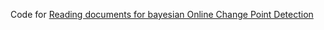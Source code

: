 Code for [Reading documents for bayesian Online Change Point Detection](http://sail.unist.ac.kr/papers/EMNLP15KimTChoiJ.pdf)
